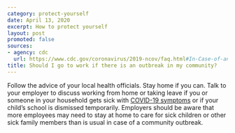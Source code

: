 ```yaml
---
category: protect-yourself
date: April 13, 2020
excerpt: How to protect yourself
layout: post
promoted: false
sources:
- agency: cdc
  url: https://www.cdc.gov/coronavirus/2019-ncov/faq.html#In-Case-of-an-Outbreak-in-Your-Community
title: Should I go to work if there is an outbreak in my community?
---
```


Follow the advice of your local health officials. Stay home if you can. Talk to your employer to discuss working from home or taking leave if you or someone in your household gets sick with [COVID-19 symptoms](https://www.cdc.gov/coronavirus/2019-ncov/about/symptoms.html) or if your child’s school is dismissed temporarily. Employers should be aware that more employees may need to stay at home to care for sick children or other sick family members than is usual in case of a community outbreak.